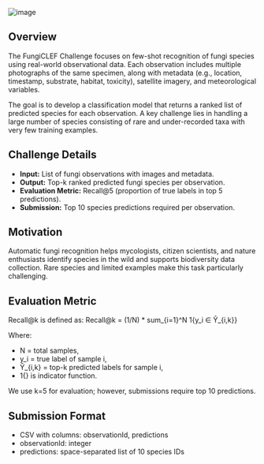 ![image](https://github.com/user-attachments/assets/aef02ca9-ed24-425e-b27e-1ed5e489a9d4)

## Overview
The FungiCLEF Challenge focuses on few-shot recognition of fungi species using real-world observational data. Each observation includes multiple photographs of the same specimen, along with metadata (e.g., location, timestamp, substrate, habitat, toxicity), satellite imagery, and meteorological variables.

The goal is to develop a classification model that returns a ranked list of predicted species for each observation. A key challenge lies in handling a large number of species consisting of rare and under-recorded taxa with very few training examples.

## Challenge Details
- **Input:** List of fungi observations with images and metadata.
- **Output:** Top-k ranked predicted fungi species per observation.
- **Evaluation Metric:** Recall@5 (proportion of true labels in top 5 predictions).
- **Submission:** Top 10 species predictions required per observation.

## Motivation
Automatic fungi recognition helps mycologists, citizen scientists, and nature enthusiasts identify species in the wild and supports biodiversity data collection. Rare species and limited examples make this task particularly challenging.

## Evaluation Metric
Recall@k is defined as:
Recall@k = (1/N) * sum_{i=1}^N 1{y_i ∈ Ŷ_{i,k}}

Where:
- N = total samples,
- y_i = true label of sample i,
- Ŷ_{i,k} = top-k predicted labels for sample i,
- 1{} is indicator function.

We use k=5 for evaluation; however, submissions require top 10 predictions.

## Submission Format
- CSV with columns: observationId, predictions
- observationId: integer
- predictions: space-separated list of 10 species IDs

